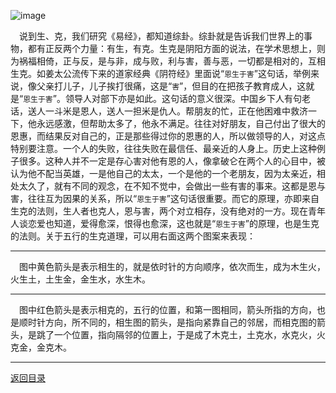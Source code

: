 ![image](https://github.com/user-attachments/assets/52a4a43e-7315-40c6-9209-3b1df3fa300b)

&emsp;说到生、克，我们研究《易经》，都知道综卦。综卦就是告诉我们世界上的事物，都有正反两个力量：有生，有克。生克是阴阳方面的说法，在学术思想上，则为祸福相倚，正与反，是与非，成与败，利与害，善与恶，一切都是相对的，互相生克。如姜太公流传下来的道家经典《阴符经》里面说“``恩生于害``”这句话，举例来说，像父亲打儿子，儿子挨打很痛，这是“``害``”，但目的在把孩子教育成人，这就是“``恩生于害``”。领导人对部下亦是如此。这句话的意义很深。中国乡下人有句老话，送人一斗米是恩人，送人一担米是仇人。帮朋友的忙，正在他困难中救济一下，他永远感激，但帮助太多了，他永不满足。往往对好朋友，自己付出了很大的恩惠，而结果反对自己的，正是那些得过你的恩惠的人，所以做领导的人，对这点特别要注意。一个人的失败，往往失败在最信任、最亲近的人身上。历史上这种例子很多。这种人并不一定是存心害对他有恩的人，像拿破仑在两个人的心目中，被认为他不配当英雄，一是他自己的太太，一个是他的一个老朋友，因为太亲近，相处太久了，就有不同的观念，在不知不觉中，会做出一些有害的事来。这都是恩与害，往往互为因果的关系，所以“``恩生于害``”这句话很重要。而它的原理，亦即来自生克的法则，生人者也克人，恩与害，两个对立相存，没有绝对的一方。现在青年人谈恋爱也知道，爱得愈深，恨得也愈深，这也就是“``恩生于害``”的原理，也是生克的法则。关于五行的生克道理，可以用右面这两个图案来表现：
___
&emsp;图中黄色箭头是表示相生的，就是依时针的方向顺序，依次而生，成为木生火，火生土，土生金，金生水，水生木。
___
&emsp;图中红色箭头是表示相克的，五行的位置，和第一图相同，箭头所指的方向，也是顺时针方向，所不同的，相生图的箭头，是指向紧靠自己的邻居，而相克图的箭头，是跳了一个位置，指向隔邻的位置上，于是成了木克土，土克水，水克火，火克金，金克木。
___
[返回目录](../../master/README.md#目录)
